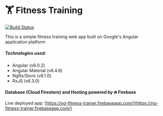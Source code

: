 # 🏋️ Fitness Training
[![Build Status](https://api.travis-ci.org/ameer157/fitness-training.svg?branch=master)](https://travis-ci.org/ameer157/fitness-training)

This is a simple fitness training web app built on Google's Angular application platform
##### Technologies used:
* Angular (v6.0.2)
* Angular Material (v6.4.6)
* NgRx/Store (v6.1.0)
* RxJS (v6.3.0)

#### Database (Cloud Firestore) and Hosting powered by 🔥 Firebase

Live deployed app: [https://ng-fitness-trainer.firebaseapp.com/](https://ng-fitness-trainer.firebaseapp.com/)
